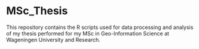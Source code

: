 # MSc_Thesis
This repository contains the R scripts used for data processing and analysis of my thesis performed for my MSc in Geo-Information Science at Wageningen University and Research.
